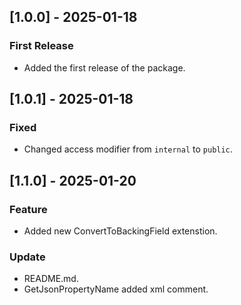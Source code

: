 ## [1.0.0] - 2025-01-18
### First Release
- Added the first release of the package.
## [1.0.1] - 2025-01-18
### Fixed
- Changed access modifier from `internal` to `public`.
## [1.1.0] - 2025-01-20
### Feature
- Added new ConvertToBackingField extenstion.
### Update
- README.md.
- GetJsonPropertyName added xml comment.